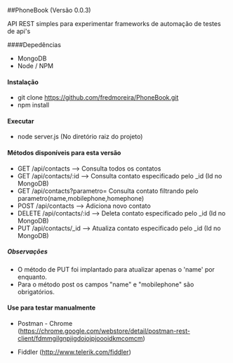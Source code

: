 ##PhoneBook (Versão 0.0.3)

API REST simples para experimentar frameworks de automação de testes de api's

####Depedências

* MongoDB
* Node / NPM

#### Instalação
* git clone https://github.com/fredmoreira/PhoneBook.git
* npm install

#### Executar

* node server.js (No diretório raiz do projeto)

#### Métodos disponíveis para esta versão

* GET 	  /api/contacts 		 --> Consulta todos os contatos
* GET 	  /api/contacts/:id    --> Consulta contato especificado pelo _id (Id no MongoDB)
* GET	  /api/contacts?parametro=    Consulta contato filtrando pelo parametro(name,mobilephone,homephone)
* POST 	  /api/contacts 		 --> Adiciona novo contato
* DELETE  /api/contacts/:id	  --> Deleta contato especificado pelo _id (Id no MongoDB)
* PUT 	  /api/contacts/_id	 --> Atualiza contato especificado pelo _id (Id no MongoDB)

##### Observações
* O método de PUT foi implantado para atualizar apenas o 'name' por enquanto.
* Para o método post os campos "name" e "mobilephone" são obrigatórios.

#### Use para testar manualmente

* Postman - Chrome (https://chrome.google.com/webstore/detail/postman-rest-client/fdmmgilgnpjigdojojpjoooidkmcomcm)

* Fiddler (http://www.telerik.com/fiddler)
